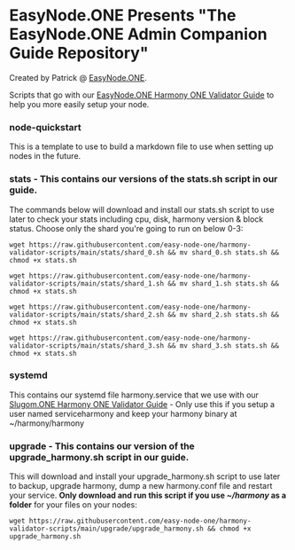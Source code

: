 # EasyNode.ONE Presents "The EasyNode.ONE Admin Companion Guide Repository"
Created by Patrick @ [EasyNode.ONE](http://EasyNode.ONE "EasyNode.ONE").

Scripts that go with our [EasyNode.ONE Harmony ONE Validator Guide](https://guides.easynode.one "EasyNode.ONE Harmony ONE Validator Guide") to help you more easily setup your node.

### node-quickstart
This is a template to use to build a markdown file to use when setting up nodes in the future.

### stats - This contains our versions of the stats.sh script in our guide.
The commands below will download and install our stats.sh script to use later to check your stats including cpu, disk, harmony version & block status. 
Choose only the shard you're going to run on below 0-3:

`wget https://raw.githubusercontent.com/easy-node-one/harmony-validator-scripts/main/stats/shard_0.sh && mv shard_0.sh stats.sh && chmod +x stats.sh`

`wget https://raw.githubusercontent.com/easy-node-one/harmony-validator-scripts/main/stats/shard_1.sh && mv shard_1.sh stats.sh && chmod +x stats.sh`

`wget https://raw.githubusercontent.com/easy-node-one/harmony-validator-scripts/main/stats/shard_2.sh && mv shard_2.sh stats.sh && chmod +x stats.sh`

`wget https://raw.githubusercontent.com/easy-node-one/harmony-validator-scripts/main/stats/shard_3.sh && mv shard_3.sh stats.sh && chmod +x stats.sh`

### systemd 
This contains our systemd file harmony.service that we use with our [Slugom.ONE Harmony ONE Validator Guide](https://guides.slugomcrypto.com "Slugom.ONE Harmony ONE Validator Guide") - Only use this if you setup a user named serviceharmony and keep your harmony binary at ~/harmony/harmony

### upgrade - This contains our version of the upgrade_harmony.sh script in our guide.
This will download and install your upgrade_harmony.sh script to use later to backup, upgrade harmony, dump a new harmony.conf file and restart your service. **Only download and run this script if you use *~/harmony* as a folder** for your files on your nodes:

`wget https://raw.githubusercontent.com/easy-node-one/harmony-validator-scripts/main/upgrade/upgrade_harmony.sh && chmod +x upgrade_harmony.sh`
